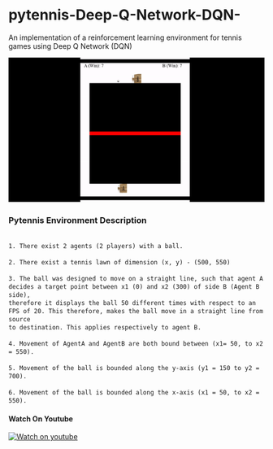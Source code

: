 # pytennis-Deep-Q-Network-DQN-
An implementation of a reinforcement learning environment for tennis games using Deep Q Network (DQN)


![gif](Video/pytennis.gif)


### Pytennis Environment Description

```

1. There exist 2 agents (2 players) with a ball.

2. There exist a tennis lawn of dimension (x, y) - (500, 550)

3. The ball was designed to move on a straight line, such that agent A decides a target point between x1 (0) and x2 (300) of side B (Agent B side), 
therefore it displays the ball 50 different times with respect to an FPS of 20. This therefore, makes the ball move in a straight line from source 
to destination. This applies respectively to agent B.

4. Movement of AgentA and AgentB are both bound between (x1= 50, to x2 = 550).

5. Movement of the ball is bounded along the y-axis (y1 = 150 to y2 = 700).

6. Movement of the ball is bounded along the x-axis (x1 = 50, to x2 = 550).

```


#### Watch On Youtube

[![Watch on youtube](https://img.youtube.com/vi/cMp_zF8zzsA/hqdefault.jpg)](https://youtu.be/cMp_zF8zzsA)



